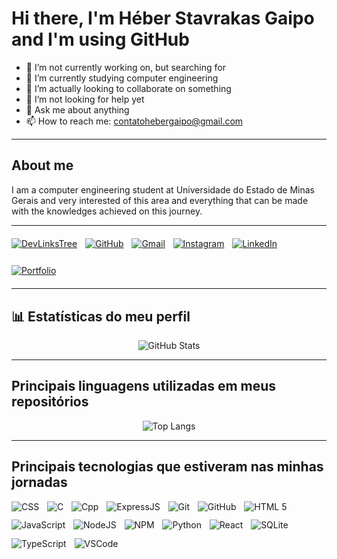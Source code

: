 # Hi there, I'm Héber Stavrakas Gaipo and I'm using GitHub

<!--
**Heber-Stavrakas-Gaipo/Heber-Stavrakas-Gaipo** is a ✨ _special_ ✨ repository because its `README.md` (this file) appears on your GitHub profile.

Here are some ideas to get you started:
-->

- 🔭 I’m not currently working on, but searching for
- 🌱 I’m currently studying computer engineering 
- 👯 I’m actually looking to collaborate on something
- 🤔 I’m not looking for help yet
- 💬 Ask me about anything
- 📫 How to reach me: contatohebergaipo@gmail.com

---

## About me

I am a computer engineering student at Universidade do Estado de Minas Gerais and very interested of this area and everything that can be made with the knowledges achieved on this journey.

---

<div aLign="center" style="display: flex; flex-direction: row; flex-wrap: wrap; gap: 0.8rem;">
  <a href="https://heber-stavrakas-gaipo.github.io/DevLinksTree/" style="margin: 0.4rem 0;"><img aLign="center" alt="DevLinksTree" src="https://img.shields.io/badge/DevLinksTree-hhh?style=for-the-badge" /></a>
  <a href="https://github.com/Heber-Stavrakas-Gaipo" style="margin: 0.4rem 0;"><img aLign="center" alt="GitHub" src="https://img.shields.io/badge/GitHub-100000?style=for-the-badge&logo=github&logoColor=white" /></a>
  <a href="mailto:contatohebergaipo@gmail.com" style="margin: 0.4rem 0;"><img aLign="center" alt="Gmail" src="https://img.shields.io/badge/Gmail-333333?style=for-the-badge&logo=gmail&logoColor=red" /></a>
  <a href="https://www.instagram.com/heber_stavrakas/" style="margin: 0.4rem 0;"><img aLign="center" alt="Instagram" src="https://img.shields.io/badge/-Instagram-%23E4405F?style=for-the-badge&logo=instagram&logoColor=white" /></a>
  <a href="https://www.linkedin.com/in/heber-stavrakas-gaipo/" style="margin: 0.4rem 0;"><img aLign="center" alt="LinkedIn" src="https://img.shields.io/badge/LinkedIn-0077B5?style=for-the-badge&logo=linkedin&logoColor=white" /></a>
  <a href="https://github.com/Heber-Stavrakas-Gaipo/Portfolio" style="margin: 0.4rem 0;"><img aLign="center" alt="Portfolio" src="https://img.shields.io/badge/Portfolio-FF5722?style=for-the-badge&logo=github&logoColor=white" /></a>
</div>

---

## 📊 Estatísticas do meu perfil

<div align="center">

![GitHub Stats](https://github-readme-stats.vercel.app/api?username=Heber-Stavrakas-Gaipo&theme=solid&border_color=3299cc&show_icons=true&icon_color=30A3DC&title_color=3299CC&text_color=000&hide_title=true)

</div>

---

## Principais linguagens utilizadas em meus repositórios

<div align="center">

![Top Langs](https://github-readme-stats-git-masterrstaa-rickstaa.vercel.app/api/top-langs/?username=Heber-Stavrakas-Gaipo&layout=compact&border_color=3299cc&title_color=3299cc&text_color=000&hide_title=true)

</div>

---

## Principais tecnologias que estiveram nas minhas jornadas

<div aLign="center" style="display: flex; flex-direction: row; flex-wrap: wrap; gap: 0.8rem;">
    <img aLign="center" alt="CSS" src="https://img.shields.io/badge/CSS-1572B6?style=for-the-badge&logo=css3&logoColor=white" />
    <img aLign="center" alt="C" src="https://img.shields.io/badge/-C-blue?logo=c" />
    <img aLign="center" alt="Cpp" src="https://img.shields.io/badge/-C++-blue?logo=cplusplus" />
    <img aLign="center" alt="ExpressJS" src="https://img.shields.io/badge/express.js-%23404d59.svg?style=for-the-badge&logo=express&logoColor=%2361DAFB" />
    <img aLign="center" alt="Git" src="https://img.shields.io/badge/Git-%23F05033?style=for-the-badge&logo=git&logoColor=white" />
    <img aLign="center" alt="GitHub" src="https://img.shields.io/badge/GitHub-%23121011?style=for-the-badge&logo=github&logoColor=white" />   
    <img aLign="center" alt="HTML 5" src="https://img.shields.io/badge/HTML5-E34F26?style=for-the-badge&logo=html5&logoColor=white" />
    <img aLign="center" alt="JavaScript" src="https://img.shields.io/badge/JavaScript-323330?style=for-the-badge&logo=javascript&logoColor=F7DF1E" />
    <img aLign="center" alt="NodeJS" src="https://img.shields.io/badge/nodejs-6DA55F?style=for-the-badge&logo=node.js&logoColor=white" />
    <img aLign="center" alt="NPM" src="https://img.shields.io/badge/NPM-%23CB3837.svg?style=for-the-badge&logo=npm&logoColor=white" />
    <img aLign="center" alt="Python" src="https://img.shields.io/badge/python-3670A0?style=for-the-badge&logo=python&logoColor=ffdd54" />
    <img aLign="center" alt="React" src="https://img.shields.io/badge/React-353947?style=for-the-badge&logo=react" />
    <img aLign="center" alt="SQLite" src="https://img.shields.io/badge/SQLite-044a64?style=for-the-badge&logo=sqlite" />
    <img aLign="center" alt="TypeScript" src="https://img.shields.io/badge/Typescript-%23007ACC?style=for-the-badge&logo=typescript&logoColor=white" />
    <img aLign="center" alt="VSCode" src="https://img.shields.io/badge/Visual%20Studio%20Code-0078d7.svg?style=for-the-badge&logo=visualstudiocode&logoColor=white" />
</div>

